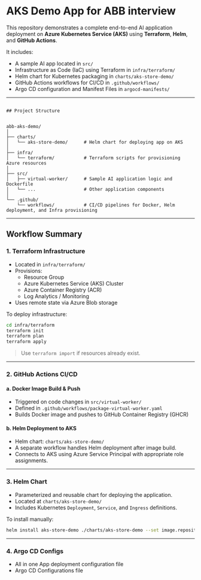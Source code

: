 # AKS Demo App for ABB interview

This repository demonstrates a complete end-to-end AI application deployment on **Azure Kubernetes Service (AKS)** using **Terraform**, **Helm**, and **GitHub Actions**.

It includes:

- A sample AI app located in `src/`
- Infrastructure as Code (IaC) using Terraform in `infra/terraform/`
- Helm chart for Kubernetes packaging in `charts/aks-store-demo/`
- GitHub Actions workflows for CI/CD in `.github/workflows/`
- Argo CD configuration and Manifest Files in `argocd-manifests/`

---
```

## Project Structure


abb-aks-demo/
│
├── charts/
│   └── aks-store-demo/      # Helm chart for deploying app on AKS
│
├── infra/
│   └── terraform/           # Terraform scripts for provisioning Azure resources
│
├── src/
│   ├── virtual-worker/      # Sample AI application logic and Dockerfile
│   └── ...                  # Other application components
│
└── .github/
    └── workflows/           # CI/CD pipelines for Docker, Helm deployment, and Infra provisioning
```

---

## Workflow Summary

### 1. **Terraform Infrastructure**
- Located in `infra/terraform/`
- Provisions:
  - Resource Group
  - Azure Kubernetes Service (AKS) Cluster
  - Azure Container Registry (ACR)
  - Log Analytics / Monitoring
- Uses remote state via Azure Blob storage

To deploy infrastructure:
```bash
cd infra/terraform
terraform init
terraform plan
terraform apply
```

> Use `terraform import` if resources already exist.

---

### 2. **GitHub Actions CI/CD**

#### a. Docker Image Build & Push
- Triggered on code changes in `src/virtual-worker/`
- Defined in `.github/workflows/package-virtual-worker.yaml`
- Builds Docker image and pushes to GitHub Container Registry (GHCR)

#### b. Helm Deployment to AKS
- Helm chart: `charts/aks-store-demo/`
- A separate workflow handles Helm deployment after image build.
- Connects to AKS using Azure Service Principal with appropriate role assignments.

---

### 3. **Helm Chart**
- Parameterized and reusable chart for deploying the application.
- Located at `charts/aks-store-demo/`
- Includes Kubernetes `Deployment`, `Service`, and `Ingress` definitions.

To install manually:
```bash
helm install aks-store-demo ./charts/aks-store-demo --set image.repository=<repo> --set image.tag=<tag>
```

---
### 4. **Argo CD Configs**
- All in one App deployment configuration file
- Argo CD Configurations file